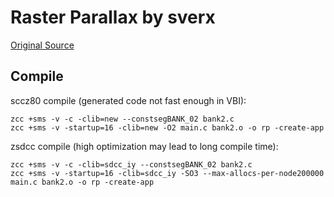 # Raster Parallax by sverx
[Original Source](http://www.smspower.org/Homebrew/RasterParallax-SMS)

## Compile

sccz80 compile (generated code not fast enough in VBI):
~~~
zcc +sms -v -c -clib=new --constsegBANK_02 bank2.c
zcc +sms -v -startup=16 -clib=new -O2 main.c bank2.o -o rp -create-app
~~~
zsdcc compile (high optimization may lead to long compile time):
~~~
zcc +sms -v -c -clib=sdcc_iy --constsegBANK_02 bank2.c
zcc +sms -v -startup=16 -clib=sdcc_iy -SO3 --max-allocs-per-node200000 main.c bank2.o -o rp -create-app
~~~
